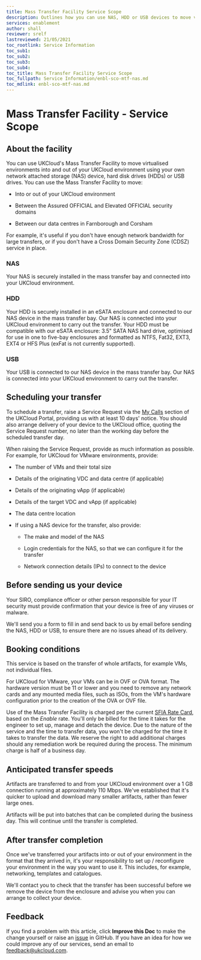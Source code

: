 ```yaml
---
title: Mass Transfer Facility Service Scope
description: Outlines how you can use NAS, HDD or USB devices to move virtualised environments into or out of the UKCloud platform
services: enablement
author: shall
reviewer: srelf
lastreviewed: 21/05/2021
toc_rootlink: Service Information
toc_sub1: 
toc_sub2:
toc_sub3:
toc_sub4:
toc_title: Mass Transfer Facility Service Scope
toc_fullpath: Service Information/enbl-sco-mtf-nas.md
toc_mdlink: enbl-sco-mtf-nas.md
---
```


# Mass Transfer Facility - Service Scope

## About the facility

You can use UKCloud's Mass Transfer Facility to move virtualised environments into and out of your UKCloud environment using your own network attached storage (NAS) device, hard disk drives (HDDs) or USB drives. You can use the Mass Transfer Facility to move:

- Into or out of your UKCloud environment

- Between the Assured OFFICIAL and Elevated OFFICIAL security domains

- Between our data centres in Farnborough and Corsham

For example, it's useful if you don't have enough network bandwidth for large transfers, or if you don't have a Cross Domain Security Zone (CDSZ) service in place.

### NAS

Your NAS is securely installed in the mass transfer bay and connected into your UKCloud environment.

### HDD

Your HDD is securely installed in an eSATA enclosure and connected to our NAS device in the mass transfer bay. Our NAS is connected into your UKCloud environment to carry out the transfer. Your HDD must be compatible with our eSATA enclosure: 3.5" SATA NAS hard drive, optimised for use in one to five-bay enclosures and formatted as NTFS, Fat32, EXT3, EXT4 or HFS Plus (exFat is not currently supported).

### USB

Your USB is connected to our NAS device in the mass transfer bay. Our NAS is connected into your UKCloud environment to carry out the transfer.

## Scheduling your transfer

To schedule a transfer, raise a Service Request via the [My Calls](https://portal.skyscapecloud.com/support/ivanti) section of the UKCloud Portal, providing us with at least 10 days' notice. You should also arrange delivery of your device to the UKCloud office, quoting the Service Request number, no later than the working day before the scheduled transfer day.

When raising the Service Request, provide as much information as possible. For example, for UKCloud for VMware environments, provide:

- The number of VMs and their total size

- Details of the originating VDC and data centre (if applicable)

- Details of the originating vApp (if applicable)

- Details of the target VDC and vApp (if applicable)

- The data centre location

- If using a NAS device for the transfer, also provide:

  - The make and model of the NAS

  - Login credentials for the NAS, so that we can configure it for the transfer

  - Network connection details (IPs) to connect to the device

## Before sending us your device

Your SIRO, compliance officer or other person responsible for your IT security must provide confirmation that your device is free of any viruses or malware.

We'll send you a form to fill in and send back to us by email before sending the NAS, HDD or USB, to ensure there are no issues ahead of its delivery.

## Booking conditions

This service is based on the transfer of whole artifacts, for example VMs, not individual files.

For UKCloud for VMware, your VMs can be in OVF or OVA format. The hardware version must be 11 or lower and you need to remove any network cards and any mounted media files, such as ISOs, from the VM's hardware configuration prior to the creation of the OVA or OVF file.

Use of the Mass Transfer Facility is charged per the current [SFIA Rate Card](https://ukcloud.com/sfia), based on the *Enable* rate. You'll only be billed for the time it takes for the engineer to set up, manage and detach the device. Due to the nature of the service and the time to transfer data, you won't be charged for the time it takes to transfer the data. We reserve the right to add additional charges should any remediation work be required during the process. The minimum charge is half of a business day.

## Anticipated transfer speeds

Artifacts are transferred to and from your UKCloud environment over a 1 GB connection running at approximately 110 Mbps. We've established that it's quicker to upload and download many smaller artifacts, rather than fewer large ones.

Artifacts will be put into batches that can be completed during the business day. This will continue until the transfer is completed.

## After transfer completion

Once we've transferred your artifacts into or out of your environment in the format that they arrived in, it's your responsibility to set up / reconfigure your environment in the way you want to use it. This includes, for example, networking, templates and catalogues.

We'll contact you to check that the transfer has been successful before we remove the device from the enclosure and advise you when you can arrange to collect your device.

## Feedback

If you find a problem with this article, click **Improve this Doc** to make the change yourself or raise an [issue](https://github.com/UKCloud/documentation/issues) in GitHub. If you have an idea for how we could improve any of our services, send an email to <feedback@ukcloud.com>.
